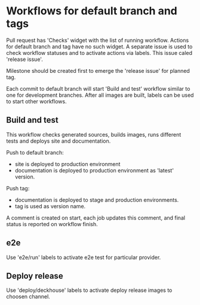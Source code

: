 # Workflows for default branch and tags

Pull request has 'Checks' widget with the list of running workflow. Actions for default branch and tag have no such widget. A separate issue is used to check workflow statuses and to activate actions via labels. This issue caled 'release issue'.

Milestone should be created first to emerge the 'release issue' for planned tag.

Each commit to default branch will start 'Build and test' workflow similar to one for development branches. After all images are built, labels can be used to start other workflows.

## Build and test

This workflow checks generated sources, builds images, runs different tests and deploys site and documentation.

Push to default branch:
- site is deployed to production environment
- documentation is deployed to production environment as 'latest' version.

Push tag:
- documentation is deployed to stage and production environments.
- tag is used as version name.

A comment is created on start, each job updates this comment, and final status is reported on workflow finish.

## e2e

Use 'e2e/run' labels to activate e2e test for particular provider.

## Deploy release

Use 'deploy/deckhouse' labels to activate deploy release images to choosen channel.
